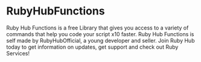 # RubyHubFunctions
Ruby Hub Functions is a free Library that gives you access to a variety of commands that help you code your script x10 faster. Ruby Hub Functions is self made by RubyHubOfficial, a young developer and seller. Join Ruby Hub today to get information on updates, get support and check out Ruby Services!
